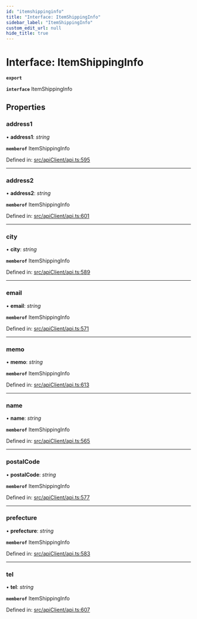 ```yaml
---
id: "itemshippinginfo"
title: "Interface: ItemShippingInfo"
sidebar_label: "ItemShippingInfo"
custom_edit_url: null
hide_title: true
---
```


# Interface: ItemShippingInfo

**`export`** 

**`interface`** ItemShippingInfo

## Properties

### address1

• **address1**: *string*

**`memberof`** ItemShippingInfo

Defined in: [src/apiClient/api.ts:595](https://github.com/KyuzanInc/annapurna-sdk-js/blob/9186327/src/apiClient/api.ts#L595)

___

### address2

• **address2**: *string*

**`memberof`** ItemShippingInfo

Defined in: [src/apiClient/api.ts:601](https://github.com/KyuzanInc/annapurna-sdk-js/blob/9186327/src/apiClient/api.ts#L601)

___

### city

• **city**: *string*

**`memberof`** ItemShippingInfo

Defined in: [src/apiClient/api.ts:589](https://github.com/KyuzanInc/annapurna-sdk-js/blob/9186327/src/apiClient/api.ts#L589)

___

### email

• **email**: *string*

**`memberof`** ItemShippingInfo

Defined in: [src/apiClient/api.ts:571](https://github.com/KyuzanInc/annapurna-sdk-js/blob/9186327/src/apiClient/api.ts#L571)

___

### memo

• **memo**: *string*

**`memberof`** ItemShippingInfo

Defined in: [src/apiClient/api.ts:613](https://github.com/KyuzanInc/annapurna-sdk-js/blob/9186327/src/apiClient/api.ts#L613)

___

### name

• **name**: *string*

**`memberof`** ItemShippingInfo

Defined in: [src/apiClient/api.ts:565](https://github.com/KyuzanInc/annapurna-sdk-js/blob/9186327/src/apiClient/api.ts#L565)

___

### postalCode

• **postalCode**: *string*

**`memberof`** ItemShippingInfo

Defined in: [src/apiClient/api.ts:577](https://github.com/KyuzanInc/annapurna-sdk-js/blob/9186327/src/apiClient/api.ts#L577)

___

### prefecture

• **prefecture**: *string*

**`memberof`** ItemShippingInfo

Defined in: [src/apiClient/api.ts:583](https://github.com/KyuzanInc/annapurna-sdk-js/blob/9186327/src/apiClient/api.ts#L583)

___

### tel

• **tel**: *string*

**`memberof`** ItemShippingInfo

Defined in: [src/apiClient/api.ts:607](https://github.com/KyuzanInc/annapurna-sdk-js/blob/9186327/src/apiClient/api.ts#L607)
